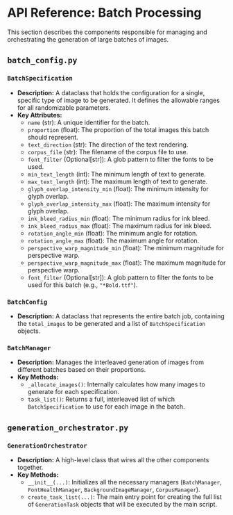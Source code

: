 # API Reference: Batch Processing

This section describes the components responsible for managing and orchestrating the generation of large batches of images.

## `batch_config.py`

### `BatchSpecification`
- **Description:** A dataclass that holds the configuration for a single, specific type of image to be generated. It defines the allowable ranges for all randomizable parameters.
- **Key Attributes:**
    - `name` (str): A unique identifier for the batch.
    - `proportion` (float): The proportion of the total images this batch should represent.
    - `text_direction` (str): The direction of the text rendering.
    - `corpus_file` (str): The filename of the corpus file to use.
    - `font_filter` (Optional[str]): A glob pattern to filter the fonts to be used.
    - `min_text_length` (int): The minimum length of text to generate.
    - `max_text_length` (int): The maximum length of text to generate.
    - `glyph_overlap_intensity_min` (float): The minimum intensity for glyph overlap.
    - `glyph_overlap_intensity_max` (float): The maximum intensity for glyph overlap.
    - `ink_bleed_radius_min` (float): The minimum radius for ink bleed.
    - `ink_bleed_radius_max` (float): The maximum radius for ink bleed.
    - `rotation_angle_min` (float): The minimum angle for rotation.
    - `rotation_angle_max` (float): The maximum angle for rotation.
    - `perspective_warp_magnitude_min` (float): The minimum magnitude for perspective warp.
    - `perspective_warp_magnitude_max` (float): The maximum magnitude for perspective warp.
    - `font_filter` (Optional[str]): A glob pattern to filter the fonts to be used for this batch (e.g., `"*Bold.ttf"`).

### `BatchConfig`
- **Description:** A dataclass that represents the entire batch job, containing the `total_images` to be generated and a list of `BatchSpecification` objects.

### `BatchManager`
- **Description:** Manages the interleaved generation of images from different batches based on their proportions.
- **Key Methods:**
    - `_allocate_images()`: Internally calculates how many images to generate for each specification.
    - `task_list()`: Returns a full, interleaved list of which `BatchSpecification` to use for each image in the batch.

## `generation_orchestrator.py`

### `GenerationOrchestrator`
- **Description:** A high-level class that wires all the other components together.
- **Key Methods:**
    - `__init__(...)`: Initializes all the necessary managers (`BatchManager`, `FontHealthManager`, `BackgroundImageManager`, `CorpusManager`).
    - `create_task_list(...)`: The main entry point for creating the full list of `GenerationTask` objects that will be executed by the main script.